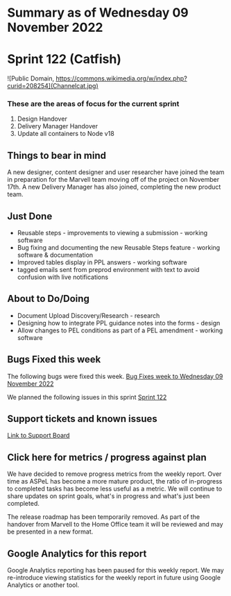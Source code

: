 # Summary as of Wednesday 09 November 2022 

# Sprint 122 (Catfish)

![Public Domain, https://commons.wikimedia.org/w/index.php?curid=208254](Channelcat.jpg)

### These are the areas of focus for the current sprint
1. Design Handover
2. Delivery Manager Handover
3. Update all containers to Node v18


## Things to bear in mind
A new designer, content designer and user researcher have joined the team in preparation for the Marvell team moving off of the project on November 17th. A new Delivery Manager has also joined, completing the new product team.

## Just Done
* Reusable steps - improvements to viewing a submission - working software
* Bug fixing and documenting the new Reusable Steps feature - working software & documentation
* Improved tables display in PPL answers - working software
* tagged emails sent from preprod environment with text to avoid confusion with live notifications

## About to Do/Doing
* Document Upload Discovery/Research - research
* Designing how to integrate PPL guidance notes into the forms - design
* Allow changes to PEL conditions as part of a PEL amendment - working software

## Bugs Fixed this week
The following bugs were fixed this week.
[Bug Fixes week to Wednesday 09 November 2022](graphs/bugs091122.png)

We planned the following issues in this sprint 
[Sprint 122](graphs/planned091122.png)

## Support tickets and known issues
[Link to Support Board](https://collaboration.homeoffice.gov.uk/jira/secure/RapidBoard.jspa?rapidView=1717)


## Click here for metrics / progress against plan

We have decided to remove progress metrics from the weekly report. Over time as ASPeL has become a more mature product, the ratio of in-progress to completed tasks has become less useful as a metric. We will continue to share updates on sprint goals, what's in progress and what's just been completed.

The release roadmap has been temporarily removed. As part of the handover from Marvell to the Home Office team it will be reviewed and may be presented in a new format.

## Google Analytics for this report
Google Analytics reporting has been paused for this weekly report. We may re-introduce viewing statistics for the weekly report in future using Google Analytics or another tool.
